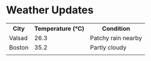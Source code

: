 # Weather Updates

<!-- WEATHER-UPDATE-START -->
<table><tr><th>City</th><th>Temperature (°C)</th><th>Condition</th></tr><tr><td>Valsad</td><td>26.3</td><td>Patchy rain nearby</td></tr><tr><td>Boston</td><td>35.2</td><td>Partly cloudy</td></tr><tr><td></td><td></td><td></td></tr></table>
<!-- WEATHER-UPDATE-END -->
